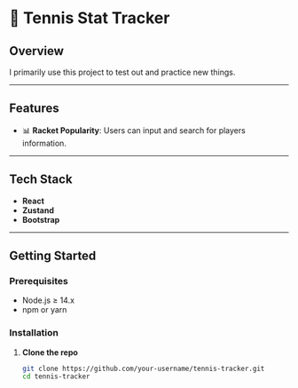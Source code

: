 # 🎾 Tennis Stat Tracker

## Overview
I primarily use this project to test out and practice new things. 



---

## Features

- 📊 **Racket Popularity**: Users can input and search for players information.


---

## Tech Stack

- **React** 
- **Zustand** 
- **Bootstrap** 


---

## Getting Started

### Prerequisites

- Node.js ≥ 14.x  
- npm or yarn  

### Installation

1. **Clone the repo**  
   ```bash
   git clone https://github.com/your‑username/tennis‑tracker.git
   cd tennis‑tracker

